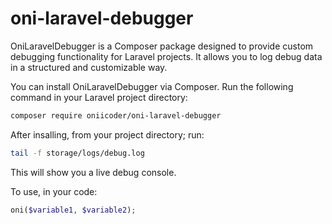 # oni-laravel-debugger

OniLaravelDebugger is a Composer package designed to provide custom debugging functionality for Laravel projects. It allows you to log debug data in a structured and customizable way.

You can install OniLaravelDebugger via Composer. Run the following command in your Laravel project directory:

```bash
composer require oniicoder/oni-laravel-debugger
```
After insalling, from your project directory; run:
```bash
tail -f storage/logs/debug.log
```
This will show you a live debug console.

To use, in your code:
```php
oni($variable1, $variable2);
```
